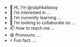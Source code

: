 - 👋 Hi, I’m @ralphkallassy
- 👀 I’m interested in ...
- 🌱 I’m currently learning ...
- 💞️ I’m looking to collaborate on ...
- 📫 How to reach me ...
- 😄 Pronouns: ...
- ⚡ Fun fact: ...

<!---
ralphkallassy/ralphkallassy is a ✨ special ✨ repository because its `README.md` (this file) appears on your GitHub profile.
You can click the Preview link to take a look at your changes.
--->
